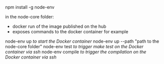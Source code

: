 npm install -g node-env

in the node-core folder:

- docker run of the image published on the hub
- exposes commands to the docker container for example

node-env up *to start the Docker container*
node-env up --path "path to the node-core folder"
node-env test *to trigger make test on the Docker container via ssh*
node-env compile *to trigger the compilation on the Docker container via ssh*
